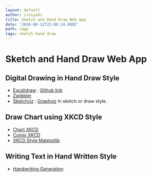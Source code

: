 ```yaml
---
layout: default
author: irosyadi
title: Sketch and Hand Draw Web App
date: '2020-08-12T22:00:34.000Z'
path: /app
tags: sketch hand draw
---
```


# Sketch and Hand Draw Web App

## Digital Drawing in Hand Draw Style

* [Excalidraw](https://excalidraw.com/) : [Github link](https://github.com/excalidraw/excalidraw)
* [Zwibbler](https://zwibbler.com/demo/)
* [Sketchviz](https://sketchviz.com/new) : [Graphviz](http://www.graphviz.org/) in sketch or draw style.

## Draw Chart using XKCD Style

* [Chart XKCD](https://timqian.com/chart.xkcd/)
* [Comix XKCD](http://cmx.io/edit/)
* [XKCD Style Matplotlib](https://jakevdp.github.io/blog/2012/10/07/xkcd-style-plots-in-matplotlib/)

## Writing Text in Hand Written Style

* [Handwriting Generation](https://seanvasquez.com/handwriting-generation/)

